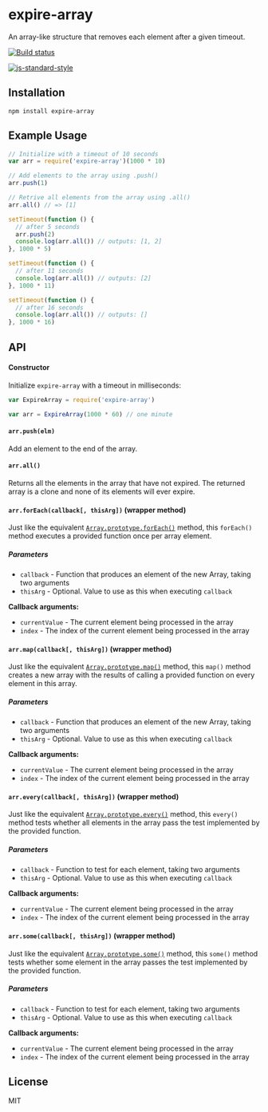 # expire-array

An array-like structure that removes each element after a given timeout.

[![Build status](https://travis-ci.org/watson/expire-array.svg?branch=master)](https://travis-ci.org/watson/expire-array)

[![js-standard-style](https://raw.githubusercontent.com/feross/standard/master/badge.png)](https://github.com/feross/standard)

## Installation

```
npm install expire-array
```

## Example Usage

```js
// Initialize with a timeout of 10 seconds
var arr = require('expire-array')(1000 * 10)

// Add elements to the array using .push()
arr.push(1)

// Retrive all elements from the array using .all()
arr.all() // => [1]

setTimeout(function () {
  // after 5 seconds
  arr.push(2)
  console.log(arr.all()) // outputs: [1, 2]
}, 1000 * 5)

setTimeout(function () {
  // after 11 seconds
  console.log(arr.all()) // outputs: [2]
}, 1000 * 11)

setTimeout(function () {
  // after 16 seconds
  console.log(arr.all()) // outputs: []
}, 1000 * 16)
```

## API

#### Constructor

Initialize `expire-array` with a timeout in milliseconds:

```js
var ExpireArray = require('expire-array')

var arr = ExpireArray(1000 * 60) // one minute
```

#### `arr.push(elm)`

Add an element to the end of the array.

#### `arr.all()`

Returns all the elements in the array that have not expired. The
returned array is a clone and none of its elements will ever expire.

#### `arr.forEach(callback[, thisArg])` (wrapper method)

Just like the equivalent
[`Array.prototype.forEach()`](https://developer.mozilla.org/en-US/docs/Web/JavaScript/Reference/Global_Objects/Array/forEach)
method, this `forEach()` method executes a provided function once per
array element.

##### Parameters

- `callback` - Function that produces an element of the new Array,
  taking two arguments
- `thisArg` - Optional. Value to use as this when executing `callback`

**Callback arguments:**

- `currentValue` - The current element being processed in the array
- `index` - The index of the current element being processed in the
  array

#### `arr.map(callback[, thisArg])` (wrapper method)

Just like the equivalent
[`Array.prototype.map()`](https://developer.mozilla.org/en-US/docs/Web/JavaScript/Reference/Global_Objects/Array/map)
method, this `map()` method creates a new array with the results of
calling a provided function on every element in this array.

##### Parameters

- `callback` - Function that produces an element of the new Array,
  taking two arguments
- `thisArg` - Optional. Value to use as this when executing `callback`

**Callback arguments:**

- `currentValue` - The current element being processed in the array
- `index` - The index of the current element being processed in the
  array

#### `arr.every(callback[, thisArg])` (wrapper method)

Just like the equivalent
[`Array.prototype.every()`](https://developer.mozilla.org/en-US/docs/Web/JavaScript/Reference/Global_Objects/Array/every)
method, this `every()` method tests whether all elements in the array
pass the test implemented by the provided function.

##### Parameters

- `callback` - Function to test for each element, taking two arguments
- `thisArg` - Optional. Value to use as this when executing `callback`

**Callback arguments:**

- `currentValue` - The current element being processed in the array
- `index` - The index of the current element being processed in the
  array

#### `arr.some(callback[, thisArg])` (wrapper method)

Just like the equivalent
[`Array.prototype.some()`](https://developer.mozilla.org/en-US/docs/Web/JavaScript/Reference/Global_Objects/Array/some)
method, this `some()` method tests whether some element in the array
passes the test implemented by the provided function.

##### Parameters

- `callback` - Function to test for each element, taking two arguments
- `thisArg` - Optional. Value to use as this when executing `callback`

**Callback arguments:**

- `currentValue` - The current element being processed in the array
- `index` - The index of the current element being processed in the
  array

## License

MIT
